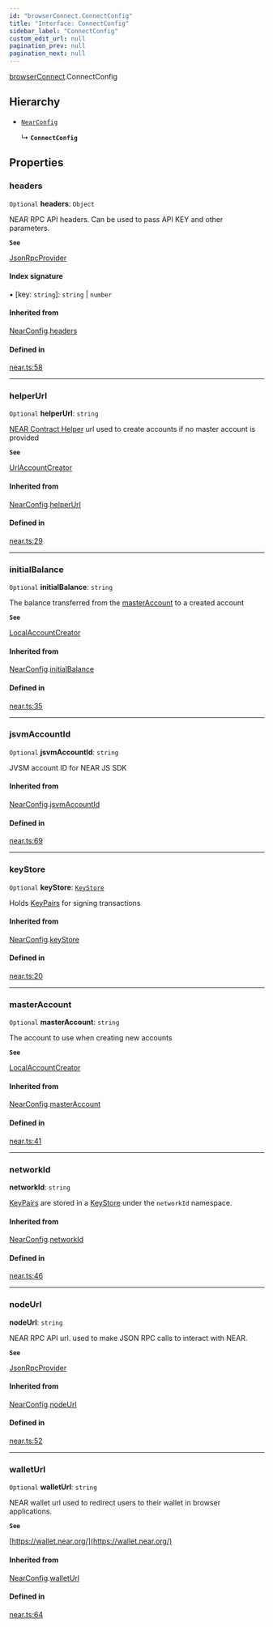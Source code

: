 ```yaml
---
id: "browserConnect.ConnectConfig"
title: "Interface: ConnectConfig"
sidebar_label: "ConnectConfig"
custom_edit_url: null
pagination_prev: null
pagination_next: null
---
```


[browserConnect](../modules/browserConnect.md).ConnectConfig

## Hierarchy

- [`NearConfig`](near.NearConfig.md)

  ↳ **`ConnectConfig`**

## Properties

### headers

 `Optional` **headers**: `Object`

NEAR RPC API headers. Can be used to pass API KEY and other parameters.

**`See`**

[JsonRpcProvider](../classes/providers_json_rpc_provider.JsonRpcProvider.md)

#### Index signature

▪ [key: `string`]: `string` \| `number`

#### Inherited from

[NearConfig](near.NearConfig.md).[headers](near.NearConfig.md#headers)

#### Defined in

[near.ts:58](https://github.com/near/near-api-js/blob/a0c9a104/packages/near-api-js/src/near.ts#L58)

___

### helperUrl

 `Optional` **helperUrl**: `string`

[NEAR Contract Helper](https://github.com/near/near-contract-helper) url used to create accounts if no master account is provided

**`See`**

[UrlAccountCreator](../classes/account_creator.UrlAccountCreator.md)

#### Inherited from

[NearConfig](near.NearConfig.md).[helperUrl](near.NearConfig.md#helperurl)

#### Defined in

[near.ts:29](https://github.com/near/near-api-js/blob/a0c9a104/packages/near-api-js/src/near.ts#L29)

___

### initialBalance

 `Optional` **initialBalance**: `string`

The balance transferred from the [masterAccount](browserConnect.ConnectConfig.md#masteraccount) to a created account

**`See`**

[LocalAccountCreator](../classes/account_creator.LocalAccountCreator.md)

#### Inherited from

[NearConfig](near.NearConfig.md).[initialBalance](near.NearConfig.md#initialbalance)

#### Defined in

[near.ts:35](https://github.com/near/near-api-js/blob/a0c9a104/packages/near-api-js/src/near.ts#L35)

___

### jsvmAccountId

 `Optional` **jsvmAccountId**: `string`

JVSM account ID for NEAR JS SDK

#### Inherited from

[NearConfig](near.NearConfig.md).[jsvmAccountId](near.NearConfig.md#jsvmaccountid)

#### Defined in

[near.ts:69](https://github.com/near/near-api-js/blob/a0c9a104/packages/near-api-js/src/near.ts#L69)

___

### keyStore

 `Optional` **keyStore**: [`KeyStore`](../classes/key_stores_keystore.KeyStore.md)

Holds [KeyPairs](../classes/utils_key_pair.KeyPair.md) for signing transactions

#### Inherited from

[NearConfig](near.NearConfig.md).[keyStore](near.NearConfig.md#keystore)

#### Defined in

[near.ts:20](https://github.com/near/near-api-js/blob/a0c9a104/packages/near-api-js/src/near.ts#L20)

___

### masterAccount

 `Optional` **masterAccount**: `string`

The account to use when creating new accounts

**`See`**

[LocalAccountCreator](../classes/account_creator.LocalAccountCreator.md)

#### Inherited from

[NearConfig](near.NearConfig.md).[masterAccount](near.NearConfig.md#masteraccount)

#### Defined in

[near.ts:41](https://github.com/near/near-api-js/blob/a0c9a104/packages/near-api-js/src/near.ts#L41)

___

### networkId

 **networkId**: `string`

[KeyPairs](../classes/utils_key_pair.KeyPair.md) are stored in a [KeyStore](../classes/key_stores_keystore.KeyStore.md) under the `networkId` namespace.

#### Inherited from

[NearConfig](near.NearConfig.md).[networkId](near.NearConfig.md#networkid)

#### Defined in

[near.ts:46](https://github.com/near/near-api-js/blob/a0c9a104/packages/near-api-js/src/near.ts#L46)

___

### nodeUrl

 **nodeUrl**: `string`

NEAR RPC API url. used to make JSON RPC calls to interact with NEAR.

**`See`**

[JsonRpcProvider](../classes/providers_json_rpc_provider.JsonRpcProvider.md)

#### Inherited from

[NearConfig](near.NearConfig.md).[nodeUrl](near.NearConfig.md#nodeurl)

#### Defined in

[near.ts:52](https://github.com/near/near-api-js/blob/a0c9a104/packages/near-api-js/src/near.ts#L52)

___

### walletUrl

 `Optional` **walletUrl**: `string`

NEAR wallet url used to redirect users to their wallet in browser applications.

**`See`**

[https://wallet.near.org/](https://wallet.near.org/)

#### Inherited from

[NearConfig](near.NearConfig.md).[walletUrl](near.NearConfig.md#walleturl)

#### Defined in

[near.ts:64](https://github.com/near/near-api-js/blob/a0c9a104/packages/near-api-js/src/near.ts#L64)
